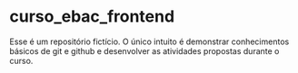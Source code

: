 # curso_ebac_frontend
Esse é um repositório fictício. O único intuito é demonstrar conhecimentos básicos de git e github e desenvolver as atividades propostas durante o curso.
